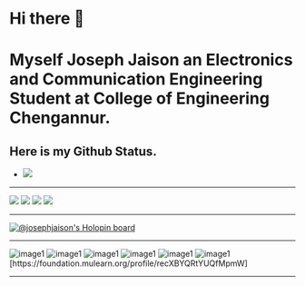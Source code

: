 # Hi there 👋


# Myself Joseph Jaison an Electronics and Communication Engineering Student at College of Engineering Chengannur.

## Here is my Github Status.
- <img src="https://hits.seeyoufarm.com/api/count/incr/badge.svg?url=https%3A%2F%2Fgithub.com%2FJOSEPH-JAISON1212%2Fhit-counter">

---
<img src="https://github-readme-stats.vercel.app/api?username=JOSEPH-JAISON">
<img src="https://github-readme-streak-stats.herokuapp.com/?user=JOSEPH-JAISON">
<img src="https://github-profile-summary-cards.vercel.app/api/cards/profile-details?username=JOSEPH-JAISON&theme=vue">
<img src="https://github-profile-trophy.vercel.app/?username=JOSEPH-JAISON">

---

[![@josephjaison's Holopin board](https://holopin.me/josephjaison)](https://holopin.io/@josephjaison)

---

  <img src="https://foundation.mulearn.org/_next/image?url=https%3A%2F%2Fcdn.discordapp.com%2Fattachments%2F971439996458385448%2F987449308372688976%2Fbadge.png&w=384&q=75" alt="image1">
    <img src="https://foundation.mulearn.org/_next/image?url=https%3A%2F%2Fcdn.discordapp.com%2Fattachments%2F971439996458385448%2F987435025928683531%2Fbadge.png&w=384&q=75" alt="image1">
    <img src="https://foundation.mulearn.org/_next/image?url=https%3A%2F%2Fcdn.discordapp.com%2Fattachments%2F971439996458385448%2F973259948370825266%2Fbadge.png&w=384&q=75" alt="image1">
    <img src="https://foundation.mulearn.org/_next/image?url=https%3A%2F%2Fcdn.discordapp.com%2Fattachments%2F971439996458385448%2F976942770780512307%2Fbadge.png&w=384&q=75" alt="image1">
    <img src="https://foundation.mulearn.org/_next/image?url=https%3A%2F%2Fcdn.discordapp.com%2Fattachments%2F971439996458385448%2F999719872076451920%2Fbadge.png&w=384&q=75" alt="image1">
    <img src="https://foundation.mulearn.org/_next/image?url=https%3A%2F%2Fcdn.discordapp.com%2Fattachments%2F971439996458385448%2F1008815700556648468%2Fbadge.png&w=384&q=75" alt="image1">
[https://foundation.mulearn.org/profile/recXBYQRtYUQfMpmW]

---



